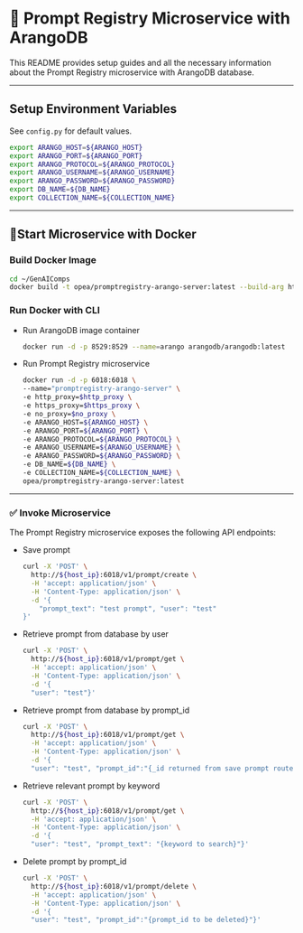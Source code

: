 # 🧾 Prompt Registry Microservice with ArangoDB

This README provides setup guides and all the necessary information about the Prompt Registry microservice with ArangoDB database.

---

## Setup Environment Variables

See `config.py` for default values.

```bash
export ARANGO_HOST=${ARANGO_HOST}
export ARANGO_PORT=${ARANGO_PORT}
export ARANGO_PROTOCOL=${ARANGO_PROTOCOL}
export ARANGO_USERNAME=${ARANGO_USERNAME}
export ARANGO_PASSWORD=${ARANGO_PASSWORD}
export DB_NAME=${DB_NAME}
export COLLECTION_NAME=${COLLECTION_NAME}
```

---

## 🚀Start Microservice with Docker

### Build Docker Image

```bash
cd ~/GenAIComps
docker build -t opea/promptregistry-arango-server:latest --build-arg https_proxy=$https_proxy --build-arg http_proxy=$http_proxy -f comps/prompt_registry/arango/Dockerfile .
```

### Run Docker with CLI


- Run ArangoDB image container

  ```bash
  docker run -d -p 8529:8529 --name=arango arangodb/arangodb:latest
  ```

- Run Prompt Registry microservice

  ```bash
  docker run -d -p 6018:6018 \
  --name="promptregistry-arango-server" \  
  -e http_proxy=$http_proxy \
  -e https_proxy=$https_proxy \
  -e no_proxy=$no_proxy \
  -e ARANGO_HOST=${ARANGO_HOST} \
  -e ARANGO_PORT=${ARANGO_PORT} \
  -e ARANGO_PROTOCOL=${ARANGO_PROTOCOL} \
  -e ARANGO_USERNAME=${ARANGO_USERNAME} \
  -e ARANGO_PASSWORD=${ARANGO_PASSWORD} \
  -e DB_NAME=${DB_NAME} \
  -e COLLECTION_NAME=${COLLECTION_NAME} \
  opea/promptregistry-arango-server:latest

  ```

---

### ✅ Invoke Microservice

The Prompt Registry microservice exposes the following API endpoints:

- Save prompt

  ```bash
  curl -X 'POST' \
    http://${host_ip}:6018/v1/prompt/create \
    -H 'accept: application/json' \
    -H 'Content-Type: application/json' \
    -d '{
      "prompt_text": "test prompt", "user": "test"
  }'
  ```

- Retrieve prompt from database by user

  ```bash
  curl -X 'POST' \
    http://${host_ip}:6018/v1/prompt/get \
    -H 'accept: application/json' \
    -H 'Content-Type: application/json' \
    -d '{
    "user": "test"}'
  ```

- Retrieve prompt from database by prompt_id

  ```bash
  curl -X 'POST' \
    http://${host_ip}:6018/v1/prompt/get \
    -H 'accept: application/json' \
    -H 'Content-Type: application/json' \
    -d '{
    "user": "test", "prompt_id":"{_id returned from save prompt route above}"}'
  ```

- Retrieve relevant prompt by keyword

  ```bash
  curl -X 'POST' \
    http://${host_ip}:6018/v1/prompt/get \
    -H 'accept: application/json' \
    -H 'Content-Type: application/json' \
    -d '{
    "user": "test", "prompt_text": "{keyword to search}"}'
  ```

- Delete prompt by prompt_id

  ```bash
  curl -X 'POST' \
    http://${host_ip}:6018/v1/prompt/delete \
    -H 'accept: application/json' \
    -H 'Content-Type: application/json' \
    -d '{
    "user": "test", "prompt_id":"{prompt_id to be deleted}"}'
  ```
